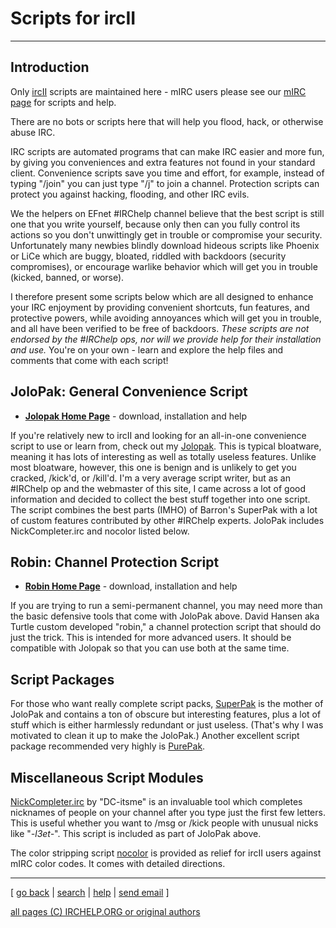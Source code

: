 # Scripts for ircII

* * *

## Introduction

Only [ircII](/irchelp/ircii/) scripts are maintained here - mIRC users please
see our [mIRC page](/irchelp/mirc/) for scripts and help.

There are no bots or scripts here that will help you flood, hack, or otherwise
abuse IRC.

IRC scripts are automated programs that can make IRC easier and more fun, by
giving you conveniences and extra features not found in your standard client.
Convenience scripts save you time and effort, for example, instead of typing
"/join" you can just type "/j" to join a channel. Protection scripts can
protect you against hacking, flooding, and other IRC evils.

We the helpers on EFnet #IRChelp channel believe that the best script is still
one that you write yourself, because only then can you fully control its
actions so you don't unwittingly get in trouble or compromise your security.
Unfortunately many newbies blindly download hideous scripts like Phoenix or
LiCe which are buggy, bloated, riddled with backdoors (security compromises),
or encourage warlike behavior which will get you in trouble (kicked, banned,
or worse).

I therefore present some scripts below which are all designed to enhance your
IRC enjoyment by providing convenient shortcuts, fun features, and protective
powers, while avoiding annoyances which will get you in trouble, and all have
been verified to be free of backdoors. _These scripts are not endorsed by the
#IRChelp ops, nor will we provide help for their installation and use._ You're
on your own - learn and explore the help files and comments that come with
each script!

## JoloPak: General Convenience Script

  * **[Jolopak Home Page](jolopak.html)** - download, installation and help 

If you're relatively new to ircII and looking for an all-in-one convenience
script to use or learn from, check out my [Jolopak](jolopak.html). This is
typical bloatware, meaning it has lots of interesting as well as totally
useless features. Unlike most bloatware, however, this one is benign and is
unlikely to get you cracked, /kick'd, or /kill'd. I'm a very average script
writer, but as an #IRChelp op and the webmaster of this site, I came across a
lot of good information and decided to collect the best stuff together into
one script. The script combines the best parts (IMHO) of Barron's SuperPak
with a lot of custom features contributed by other #IRChelp experts. JoloPak
includes NickCompleter.irc and nocolor listed below.

## Robin: Channel Protection Script

  * **[Robin Home Page](robin.html)** - download, installation and help 

If you are trying to run a semi-permanent channel, you may need more than the
basic defensive tools that come with JoloPak above. David Hansen aka Turtle
custom developed "robin," a channel protection script that should do just the
trick. This is intended for more advanced users. It should be compatible with
Jolopak so that you can use both at the same time.

## Script Packages

For those who want really complete script packs, [SuperPak](superpak.scr.gz)
is the mother of JoloPak and contains a ton of obscure but interesting
features, plus a lot of stuff which is either harmlessly redundant or just
useless. (That's why I was motivated to clean it up to make the JoloPak.)
Another excellent script package recommended very highly is
[PurePak](ppak207.tar.gz).

## Miscellaneous Script Modules

[NickCompleter.irc](NickCompleter.irc) by "DC-itsme" is an invaluable tool
which completes nicknames of people on your channel after you type just the
first few letters. This is useful whether you want to /msg or /kick people
with unusual nicks like "_-l3et-_". This script is included as part of JoloPak
above.

The color stripping script [nocolor](nocolor.txt) is provided as relief for
ircII users against mIRC color codes. It comes with detailed directions.

* * *



[ [go back](/irchelp/) | [search](/irchelp/search_engine.cgi) |
[help](/irchelp/help.html) | [send email](/irchelp/mail.cgi) ]

[all pages (C) IRCHELP.ORG or original authors](/irchelp/credit.html)

